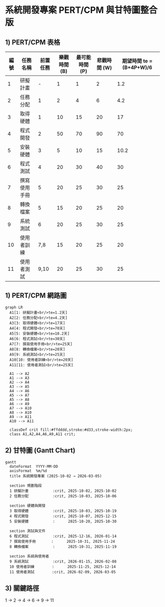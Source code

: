 # 系統開發專案 PERT/CPM 與甘特圖整合版

## 1️) PERT/CPM 表格

| 編號 | 任務名稱 | 前置任務 | 樂觀時間 (B) | 最可能時間 (P) | 悲觀時間 (W) | 期望時間 te = (B+4P+W)/6 | 
|------|-----------|-----------|---------------|----------------|---------------|--------------------------|
| 1 | 研擬計畫 | - | 1 | 1 | 2 | 1.2 | 
| 2 | 任務分配 | 1 | 2 | 4 | 6 | 4.2 |
| 3 | 取得硬體 | 1 | 10 | 15 | 20 | 17 | 
| 4 | 程式開發 | 2 | 50 | 70 | 90 | 70 | 
| 5 | 安裝硬體 | 3 | 5 | 10 | 15 | 10.2 |
| 6 | 程式測試 | 4 | 20 | 30 | 40 | 30 | 
| 7 | 撰寫使用手冊 | 5 | 20 | 25 | 30 | 25 | 
| 8 | 轉換檔案 | 5 | 15 | 20 | 25 | 20 | 
| 9 | 系統測試 | 6 | 20 | 25 | 30 | 25 | 
| 10 | 使用者訓練 | 7,8 | 15 | 20 | 25 | 20 |
| 11 | 使用者測試 | 9,10 | 20 | 25 | 30 | 25 | 

## 1) PERT/CPM 網路圖

```mermaid
graph LR
  A1[1: 研擬計畫<br/>te=1.2天]
  A2[2: 任務分配<br/>te=4.2天]
  A3[3: 取得硬體<br/>te=17天]
  A4[4: 程式開發<br/>te=70天]
  A5[5: 安裝硬體<br/>te=10.2天]
  A6[6: 程式測試<br/>te=30天]
  A7[7: 撰寫使用手冊<br/>te=25天]
  A8[8: 轉換檔案<br/>te=20天]
  A9[9: 系統測試<br/>te=25天]
  A10[10: 使用者訓練<br/>te=20天]
  A11[11: 使用者測試<br/>te=25天]

  A1 --> A2
  A1 --> A3
  A2 --> A4
  A3 --> A5
  A4 --> A6
  A5 --> A7
  A5 --> A8
  A6 --> A9
  A7 --> A10
  A8 --> A10
  A9 --> A11
  A10 --> A11

  classDef crit fill:#ffdddd,stroke:#d33,stroke-width:2px;
  class A1,A2,A4,A6,A9,A11 crit;
```

## 2) 甘特圖 (Gantt Chart)

```mermaid
gantt
  dateFormat  YYYY-MM-DD
  axisFormat  %m/%d
  title 系統開發專案 (2025-10-02 → 2026-03-05)

  section 規劃階段
  1 研擬計畫           :crit, 2025-10-02, 2025-10-02
  2 任務分配           :crit, 2025-10-03, 2025-10-06

  section 硬體與開發
  3 取得硬體           :crit, 2025-10-03, 2025-10-19
  4 程式開發           :crit, 2025-10-07, 2025-12-15
  5 安裝硬體           :      2025-10-20, 2025-10-30

  section 測試與文件
  6 程式測試           :crit, 2025-12-16, 2026-01-14
  7 撰寫使用手冊       :      2025-10-31, 2025-11-24
  8 轉換檔案           :      2025-10-31, 2025-11-19

  section 系統與使用者
  9 系統測試           :crit, 2026-01-15, 2026-02-08
  10 使用者訓練        :      2025-11-25, 2025-12-14
  11 使用者測試        :crit, 2026-02-09, 2026-03-05
```

## 3) 關鍵路徑
1 → 2 → 4 → 6 → 9 → 11

